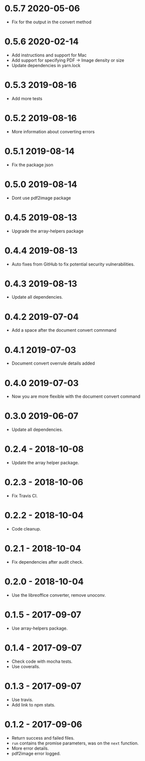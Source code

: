 0.5.7 2020-05-06
=====
* Fix for the output in the convert method

0.5.6 2020-02-14
=====
* Add instructions and support for Mac
* Add support for specifying PDF -> Image density or size
* Update dependencies in yarn.lock

0.5.3 2019-08-16
=====

* Add more tests

0.5.2 2019-08-16
=====

* More information about converting errors

0.5.1 2019-08-14
=====

* Fix the package json

0.5.0 2019-08-14
=====

* Dont use pdf2image package

0.4.5 2019-08-13
=====

* Upgrade the array-helpers package

0.4.4 2019-08-13
=====

* Auto fixes from GitHub to fix potential security vulnerabilities.

0.4.3 2019-08-13
=====

* Update all dependencies.

0.4.2 2019-07-04
=====

* Add a space after the document convert comnmand

0.4.1 2019-07-03
=====

* Document convert overrule details added

0.4.0 2019-07-03
=====

* Now you are more flexible with the document convert command

0.3.0 2019-06-07
=====

* Update all dependencies.

0.2.4 - 2018-10-08
=====

* Update the array helper package.

0.2.3 - 2018-10-06
=====

* Fix Travis CI.

0.2.2 - 2018-10-04
=====

* Code cleanup.

0.2.1 - 2018-10-04
=====

* Fix dependencies after audit check.

0.2.0 - 2018-10-04
=====

* Use the libreoffice converter, remove unoconv.

0.1.5 - 2017-09-07
=====

* Use array-helpers package.

0.1.4 - 2017-09-07
=====

* Check code with mocha tests.
* Use coveralls.

0.1.3 - 2017-09-07
=====

* Use travis.
* Add link to npm stats.

0.1.2 - 2017-09-06
=====

* Return success and failed files.
* `run` contains the promise parameters, was on the `next` function.
* More error details.
* pdf2image error logged.
